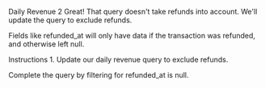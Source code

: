 Daily Revenue 2
Great! That query doesn't take refunds into account. We'll update the query to exclude refunds.

Fields like refunded_at will only have data if the transaction was refunded, and otherwise left null.

Instructions
1.
Update our daily revenue query to exclude refunds.

Complete the query by filtering for refunded_at is null.

